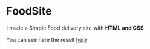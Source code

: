 # FoodSite
I made a Simple Food delivery site with **HTML and CSS**

You can see here the result [here](https://littlebite.netlify.app/)
